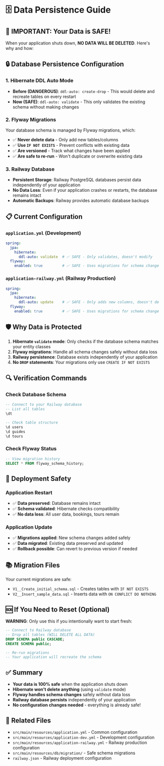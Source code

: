 # 🗄️ Data Persistence Guide

## 🚨 **IMPORTANT: Your Data is SAFE!**

When your application shuts down, **NO DATA WILL BE DELETED**. Here's why and how:

## 🔒 **Database Persistence Configuration**

### 1. **Hibernate DDL Auto Mode**
- **Before (DANGEROUS)**: `ddl-auto: create-drop` - This would delete and recreate tables on every restart
- **Now (SAFE)**: `ddl-auto: validate` - This only validates the existing schema without making changes

### 2. **Flyway Migrations**
Your database schema is managed by Flyway migrations, which:
- ✅ **Never delete data** - Only add new tables/columns
- ✅ **Use `IF NOT EXISTS`** - Prevent conflicts with existing data
- ✅ **Are versioned** - Track what changes have been applied
- ✅ **Are safe to re-run** - Won't duplicate or overwrite existing data

### 3. **Railway Database**
- **Persistent Storage**: Railway PostgreSQL databases persist data independently of your application
- **No Data Loss**: Even if your application crashes or restarts, the database remains intact
- **Automatic Backups**: Railway provides automatic database backups

## 📋 **Current Configuration**

### `application.yml` (Development)
```yaml
spring:
  jpa:
    hibernate:
      ddl-auto: validate  # ✅ SAFE - Only validates, doesn't modify
  flyway:
    enabled: true         # ✅ SAFE - Uses migrations for schema changes
```

### `application-railway.yml` (Railway Production)
```yaml
spring:
  jpa:
    hibernate:
      ddl-auto: update    # ✅ SAFE - Only adds new columns, doesn't delete
  flyway:
    enabled: true         # ✅ SAFE - Uses migrations for schema changes
```

## 🛡️ **Why Data is Protected**

1. **Hibernate `validate` mode**: Only checks if the database schema matches your entity classes
2. **Flyway migrations**: Handle all schema changes safely without data loss
3. **Railway persistence**: Database exists independently of your application
4. **No `DROP` statements**: Your migrations only use `CREATE IF NOT EXISTS`

## 🔍 **Verification Commands**

### Check Database Schema
```sql
-- Connect to your Railway database
-- List all tables
\dt

-- Check table structure
\d users
\d guides
\d tours
```

### Check Flyway Status
```sql
-- View migration history
SELECT * FROM flyway_schema_history;
```

## 🚀 **Deployment Safety**

### Application Restart
- ✅ **Data preserved**: Database remains intact
- ✅ **Schema validated**: Hibernate checks compatibility
- ✅ **No data loss**: All user data, bookings, tours remain

### Application Update
- ✅ **Migrations applied**: New schema changes added safely
- ✅ **Data migrated**: Existing data preserved and updated
- ✅ **Rollback possible**: Can revert to previous version if needed

## 📚 **Migration Files**

Your current migrations are safe:
- `V1__Create_initial_schema.sql` - Creates tables with `IF NOT EXISTS`
- `V2__Insert_sample_data.sql` - Inserts data with `ON CONFLICT DO NOTHING`

## 🆘 **If You Need to Reset (Optional)**

**WARNING**: Only use this if you intentionally want to start fresh:

```sql
-- Connect to Railway database
-- Drop all tables (WILL DELETE ALL DATA)
DROP SCHEMA public CASCADE;
CREATE SCHEMA public;

-- Re-run migrations
-- Your application will recreate the schema
```

## ✅ **Summary**

- **Your data is 100% safe** when the application shuts down
- **Hibernate won't delete anything** (using `validate` mode)
- **Flyway handles schema changes** safely without data loss
- **Railway database persists** independently of your application
- **No configuration changes needed** - everything is already safe!

## 🔗 **Related Files**

- `src/main/resources/application.yml` - Common configuration
- `src/main/resources/application-dev.yml` - Development configuration
- `src/main/resources/application-railway.yml` - Railway production configuration
- `src/main/resources/db/migration/` - Safe schema migrations
- `railway.json` - Railway deployment configuration
